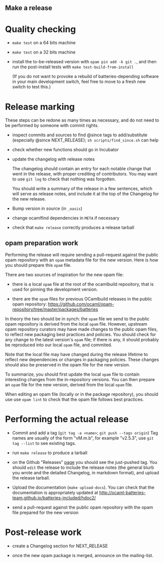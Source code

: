 Make a release
--------------

# Quality checking

- `make test` on a 64 bits machine
- `make test` on a 32 bits machine

- install the to-be-released version with `opam pin add -k git .`, and
  then run the post-install tests with `make test-build-from-install`

  (If you do not want to provoke a rebuild of batteries-depending
  software in your main development switch, feel free to move to
  a fresh new switch to test this.)

# Release marking

These steps can be redone as many times as necessary, and do not need
to be performed by someone with commit rights.

- inspect commits and sources to find @since tags to add/substitute
  (especially @since NEXT_RELEASE); `sh scripts/find_since.sh` can
  help

- check whether new functions should go in Incubator

- update the changelog with release notes

  The changelog should contain an entry for each notable change that
  went in the release, with proper crediting of contributors. You may
  want to use `git log` to check that nothing was forgotten.

  You should write a summary of the release in a few sentences, which
  will serve as release notes, and include it at the top of the
  Changelog for the new release.

- Bump version in source (in `_oasis`)

- change ocamlfind dependencies in `META` if necessary

- check that `make release` correctly produces a release tarball

## opam preparation work

Performing the release will require sending a pull-request against the
public opam repository with an `opam` metadata file for the new
version. Here is how you should prepare this `opam` file.

There are two sources of inspiration for the new opam file:

- there is a local `opam` file at the root of the ocamlbuild
  repository, that is used for pinning the development version.

- there are the `opam` files for previous OCamlbuild releases in the
  public opam repository:
  https://github.com/ocaml/opam-repository/tree/master/packages/batteries

In theory the two should be in synch: the `opam` file we send to the
public opam repository is derived from the local `opam` file. However,
upstream opam repository curators may have made changes to the public
opam files, to reflect new packaging best practices and policies. You
should check for any change to the latest version's `opam` file; if
there is any, it should probably be reproduced into our local `opam`
file, and commited.

Note that the local file may have changed during the release lifetime
to reflect new dependencies or changes in packaging policies. These
changes should also be preserved in the opam file for the new version.

To summarize, you should first update the local `opam` file to contain
interesting changes from the in-repository versions. You can then
prepare an `opam` file for the new version, derived from the local
`opam` file.

When editing an opam file (locally or in the package repository), you
should use use `opam lint` to check that the opam file follows best
practices.

# Performing the actual release

- Commit and add a tag (`git tag -a <name>`; `git push --tags origin`)
  Tag names are usually of the form "vM.m.b", for example "v2.5.3",
  use `git tag --list` to see existing tags.

- run `make release` to produce a tarball

- on the Github "Releases"
  [page](https://github.com/ocaml-batteries-team/batteries-included/releases)
  you should see the just-pushed tag. You should `edit` the release to
  include the release notes (the general blurb you wrote and the
  detailed Changelog, in markdown format), and upload the release
  tarball.

- Upload the documentation (`make upload-docs`). You can check that
  the documentation is appropriately updated at
  http://ocaml-batteries-team.github.io/batteries-included/hdoc2/

- send a pull-request against the public opam repository with the
  opam file prepared for the new version

# Post-release work

- create a Changelog section for NEXT_RELEASE

- once the new opam package is merged, announce on the mailing-list.
